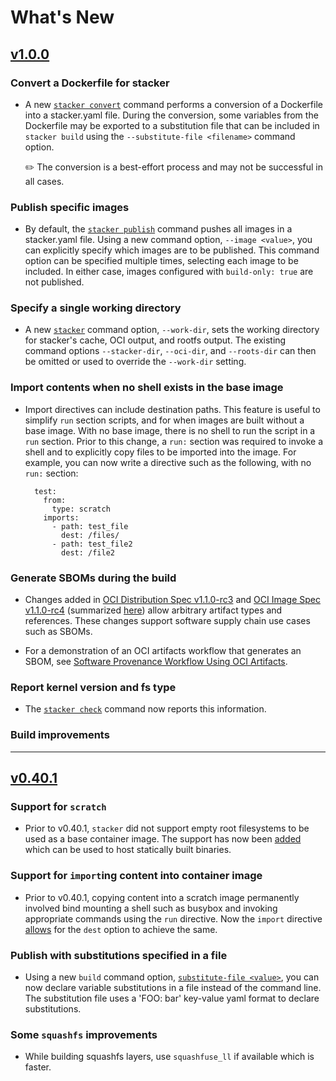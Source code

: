 # What's New

## [v1.0.0](https://github.com/project-stacker/stacker/releases/tag/v1.0.0-rc9)

### Convert a Dockerfile for stacker

- A new [`stacker convert`](reference/stacker_cli.md#stacker-convert) command performs a conversion of a Dockerfile into a stacker.yaml file. During the conversion, some variables from the Dockerfile may be exported to a substitution file that can be included in `stacker build` using the `--substitute-file <filename>` command option.

    :pencil2: The conversion is a best-effort process and may not be successful in all cases.

### Publish specific images

- By default, the [`stacker publish`](reference/stacker_cli.md#stacker-publish) command pushes all images in a stacker.yaml file. Using a new command option, `--image <value>`, you can explicitly specify which images are to be published.  This command option can be specified multiple times, selecting each image to be included. In either case, images configured with `build-only: true` are not published.

### Specify a single working directory

- A new [`stacker`](reference/stacker_cli.md#stacker) command option, `--work-dir`, sets the working directory for stacker's cache, OCI output, and rootfs output. The existing command options `--stacker-dir`, `--oci-dir`, and `--roots-dir` can then be omitted or used to override the `--work-dir` setting.

### Import contents when no shell exists in the base image

- Import directives can include destination paths. This feature is useful to simplify `run` section scripts, and for when images are built without a base image. With no base image, there is no shell to run the script in a `run` section. Prior to this change, a `run:` section was required to invoke a shell and to explicitly copy files to be imported into the image. For example, you can now write a directive such as the following, with no `run:` section:

        test:
          from:
            type: scratch
          imports:
            - path: test_file
              dest: /files/
            - path: test_file2
              dest: /file2

### Generate SBOMs during the build

- Changes added in [OCI Distribution Spec v1.1.0-rc3](https://github.com/opencontainers/distribution-spec/releases/tag/v1.1.0-rc3) and [OCI Image Spec v1.1.0-rc4](https://github.com/opencontainers/image-spec/releases/tag/v1.1.0-rc4) (summarized [here](https://opencontainers.org/posts/blog/2023-07-07-summary-of-upcoming-changes-in-oci-image-and-distribution-specs-v-1-1/)) allow arbitrary artifact types and references. These changes support software supply chain use cases such as SBOMs.

- For a demonstration of an OCI artifacts workflow that generates an SBOM, see [Software Provenance Workflow Using OCI Artifacts](user_guide/generate_sbom.md).

### Report kernel version and fs type

- The [`stacker check`](reference/stacker_cli.md#stacker-check) command now reports this information.

### Build improvements

***

## [v0.40.1](https://github.com/project-stacker/stacker/releases/tag/v0.40.1)

### Support for `scratch`

- Prior to v0.40.1, `stacker` did not support empty root filesystems to be used as a base container image. The support has now been [added](reference/stacker_file.md#from) which can be used to host statically built binaries.

### Support for `import`ing content into container image

- Prior to v0.40.1, copying content into a scratch image permanently involved bind mounting a shell such as busybox and invoking appropriate commands using the `run` directive. Now the `import` directive [allows](reference/stacker_file.md#import-dest) for the `dest` option to achieve the same.

### Publish with substitutions specified in a file
  
- Using a new `build` command option, [`substitute-file <value>`](reference/stacker_cli.md#stacker-build), you can now declare variable substitutions in a file instead of the command line. The substitution file uses a 'FOO: bar' key-value yaml format to declare substitutions.

### Some `squashfs` improvements

- While building squashfs layers, use `squashfuse_ll` if available which is faster.

